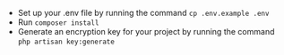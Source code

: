 - Set up your .env file by running the command `cp .env.example .env`
- Run `composer install`
- Generate an encryption key for your project by running the command `php artisan key:generate`

